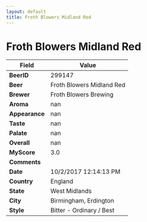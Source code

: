 ```yaml
---
layout: default
title: Froth Blowers Midland Red
---
```


# Froth Blowers Midland Red

| Field         | Value     |
|---------------|-----------|
| **BeerID** | 299147 |
| **Beer** | Froth Blowers Midland Red |
| **Brewer** | Froth Blowers Brewing |
| **Aroma** | nan |
| **Appearance** | nan |
| **Taste** | nan |
| **Palate** | nan |
| **Overall** | nan |
| **MyScore** | 3.0 |
| **Comments** |   |
| **Date** | 10/2/2017 12:14:13 PM |
| **Country** | England |
| **State** | West Midlands |
| **City** | Birmingham, Erdington |
| **Style** | Bitter - Ordinary / Best |
